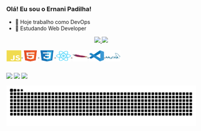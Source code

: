 ### Olá! Eu sou o Ernani Padilha!

- 🔭 Hoje trabalho como DevOps
- 🌱 Estudando Web Developer

<div align="center">
  <a href="https://github.com/ernanipadilha">
  <img height="180em" src="https://github-readme-stats.vercel.app/api?username=ernanipadilha&show_icons=true&theme=dark&include_all_commits=true&count_private=true"/>
  <img height="180em" src="https://github-readme-stats.vercel.app/api/top-langs/?username=ernanipadilha&layout=compact&langs_count=7&theme=dark"/>
</div>
  <div style="display: inline_block"><br>
  <img align="center" alt="Ernani-Js" height="30" width="40" src="https://raw.githubusercontent.com/devicons/devicon/master/icons/javascript/javascript-plain.svg">
  <img align="center" alt="Ernani-HTML" height="30" width="40" src="https://raw.githubusercontent.com/devicons/devicon/master/icons/html5/html5-original.svg">
  <img align="center" alt="ERnani-CSS" height="30" width="40" src="https://raw.githubusercontent.com/devicons/devicon/master/icons/css3/css3-original.svg">
  <img align="center" alt="Ernani-React" height="30" width="40" src="https://raw.githubusercontent.com/devicons/devicon/master/icons/react/react-original.svg">
  <img align="center" alt="Ernani-Apache" height="30" width="40" src="https://raw.githubusercontent.com/devicons/devicon/master/icons/apache/apache-original.svg">
  <img align="center" alt="Ernani-VS" height="30" width="40" src="https://raw.githubusercontent.com/devicons/devicon/master/icons/vscode/vscode-original.svg">
  <img align="center" alt="Ernani-MySql" height="30" width="40" src="https://raw.githubusercontent.com/devicons/devicon/master/icons/mysql/mysql-plain-wordmark.svg">
</div>
  
  ##
  
  <div>

  <a href="https://instagram.com/ernanipadilha" target="_blank"><img src="https://img.shields.io/badge/-Instagram-%23E4405F?style=for-the-badge&logo=instagram&logoColor=white" target="_blank"></a>
  <a href = "mailto:ernanipadilha@gmail.com"><img src="https://img.shields.io/badge/-Gmail-%23333?style=for-the-badge&logo=gmail&logoColor=white" target="_blank"></a>
  <a href="https://www.linkedin.com/in/ernanipadilha" target="_blank"><img src="https://img.shields.io/badge/-LinkedIn-%230077B5?style=for-the-badge&logo=linkedin&logoColor=white" target="_blank"></a> 
    
![Snake animation](https://github.com/ernanipadilha/ernanipadilha/blob/output/github-contribution-grid-snake.svg)
    
  </div>
